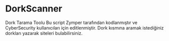 # DorkScanner
Dork Tarama Toolu
Bu script Zymper tarafından kodlanmıştır ve CyberSecurity kullanıcıları için editlenmiştir.
Dork kısmına aramak istediğiniz dorkları yazarak siteleri bulabilirsiniz.
